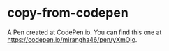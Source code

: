 # copy-from-codepen

A Pen created at CodePen.io. You can find this one at https://codepen.io/mirangha46/pen/yXmOjo.

